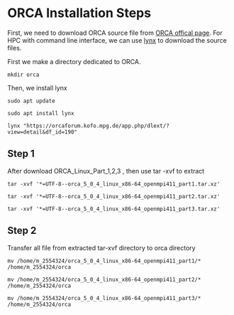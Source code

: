 # ORCA Installation Steps
First, we need to download ORCA source file from [ORCA offical page](https://orcaforum.kofo.mpg.de/app.php/portal). For HPC with command line interface, we can use [lynx](https://en.wikipedia.org/wiki/Lynx_(web_browser)) to download the source files.

First we make a directory dedicated to ORCA.
```shell
mkdir orca
```
Then, we install lynx
```shell
sudo apt update
```
```shell
sudo apt install lynx
```
```shell
lynx "https://orcaforum.kofo.mpg.de/app.php/dlext/?view=detail&df_id=190"
```

## Step 1
After download ORCA_Linux_Part_1,2,3 , then use tar -xvf to extract
```shell
tar -xvf '*=UTF-8--orca_5_0_4_linux_x86-64_openmpi411_part1.tar.xz'
```
```shell
tar -xvf '*=UTF-8--orca_5_0_4_linux_x86-64_openmpi411_part2.tar.xz'
```
```shell
tar -xvf '*=UTF-8--orca_5_0_4_linux_x86-64_openmpi411_part3.tar.xz'
```

## Step 2
Transfer all file from extracted tar-xvf directory to orca directory
```shell
mv /home/m_2554324/orca_5_0_4_linux_x86-64_openmpi411_part1/* /home/m_2554324/orca
```
```shell
mv /home/m_2554324/orca_5_0_4_linux_x86-64_openmpi411_part2/* /home/m_2554324/orca
```
```shell
mv /home/m_2554324/orca_5_0_4_linux_x86-64_openmpi411_part3/* /home/m_2554324/orca
```
